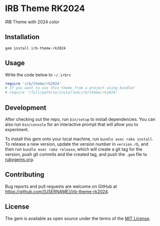 # IRB Theme RK2024

IRB Theme with 2024 color

## Installation

`gem install irb-theme-rk2024`

## Usage

Write the code below to `~/.irbrc`

```ruby
require 'irb/theme/rk2024'
# If you want to use this theme from a project using bundler
# require '/full/path/to/installed/irb/theme/rk2024'
```

## Development

After checking out the repo, run `bin/setup` to install dependencies. You can also run `bin/console` for an interactive prompt that will allow you to experiment.

To install this gem onto your local machine, run `bundle exec rake install`. To release a new version, update the version number in `version.rb`, and then run `bundle exec rake release`, which will create a git tag for the version, push git commits and the created tag, and push the `.gem` file to [rubygems.org](https://rubygems.org).

## Contributing

Bug reports and pull requests are welcome on GitHub at https://github.com/[USERNAME]/irb-theme-rk2024.

## License

The gem is available as open source under the terms of the [MIT License](https://opensource.org/licenses/MIT).
